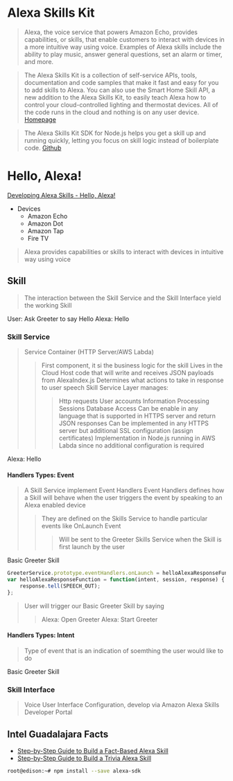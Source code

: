 # Alexa Skills Kit

> Alexa, the voice service that powers Amazon Echo, provides capabilities, or skills, that enable customers to interact with devices in a more intuitive way using voice. Examples of Alexa skills include the ability to play music, answer general questions, set an alarm or timer, and more.

> The Alexa Skills Kit is a collection of self-service APIs, tools, documentation and code samples that make it fast and easy for you to add skills to Alexa. You can also use the Smart Home Skill API, a new addition to the Alexa Skills Kit, to easily teach Alexa how to control your cloud-controlled lighting and thermostat devices. All of the code runs in the cloud and nothing is on any user device. [Homepage](https://developer.amazon.com/alexa-skills-kit)

> The Alexa Skills Kit SDK for Node.js helps you get a skill up and running quickly, letting you focus on skill logic instead of boilerplate code. [Github](https://github.com/alexa/alexa-skills-kit-sdk-for-nodejs)

# Hello, Alexa!

[Developing Alexa Skills - Hello, Alexa!](https://www.youtube.com/watch?v=QxgdPI1B7rg)

- Devices
  - Amazon Echo
  - Amazon Dot
  - Amazon Tap
  - Fire TV

> Alexa provides capabilities or skills to interact with devices in intuitive way using voice

## Skill

> The interaction between the Skill Service and the Skill Interface yield the working Skill

User: Ask Greeter to say Hello
Alexa: Hello

### Skill Service

> Service Container (HTTP Server/AWS Labda)
> > First component, it si the business logic for the skill
> > Lives in the Cloud
> > Host code that will write and receives JSON payloads from AlexaIndex.js
> > Determines what actions to take in response to user speech
> > Skill Service Layer manages:
> > > Http requests
> > > User accounts
> > > Information Processing
> > > Sessions
> > > Database Access
> > Can be enable in any language that is supported in HTTPS server and return JSON responses
> > > Can be implemented in any HTTPS server but additional SSL configuration (assign certificates)
> > > Implementation in Node.js running in AWS Labda since no additional configuration is required

Alexa: Hello

#### Handlers Types: Event

> A Skill Service implement Event Handlers
> Event Handlers defines how a Skill will behave when the user triggers the event by speaking to an Alexa enabled device 
> > They are defined on the Skills Service to handle particular events like OnLaunch Event
> > > Will be sent to the Greeter Skills Service when the Skill is first launch by the user

Basic Greeter Skill

```js
GreeterService.prototype.eventHandlers.onLaunch = helloAlexaResponseFunction;
var helloAlexaResponseFunction = function(intent, session, response) {
    response.tell(SPEECH_OUT);
};
```

> User will trigger our Basic Greeter Skill by saying
> > Alexa: Open Greeter
> > Alexa: Start Greeter

#### Handlers Types: Intent

> Type of event that is an indication of soemthing the user would like to do

Basic Greeter Skill

### Skill Interface

> Voice User Interface Configuration, develop via Amazon Alexa Skills Developer Portal

## Intel Guadalajara Facts

- [Step-by-Step Guide to Build a Fact-Based Alexa Skill](https://github.com/alexa/skill-sample-nodejs-fact)
- [Step-by-Step Guide to Build a Trivia Alexa Skill](https://github.com/alexa/skill-sample-nodejs-trivia)

```sh
root@edison:~# npm install --save alexa-sdk
```


